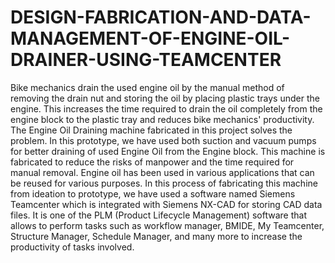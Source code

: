 # DESIGN-FABRICATION-AND-DATA-MANAGEMENT-OF-ENGINE-OIL-DRAINER-USING-TEAMCENTER

Bike mechanics drain the used engine oil by the manual method of removing the drain nut and
storing the oil by placing plastic trays under the engine. This increases the time required to drain
the oil completely from the engine block to the plastic tray and reduces bike mechanics'
productivity.
The Engine Oil Draining machine fabricated in this project solves the problem. In this prototype,
we have used both suction and vacuum pumps for better draining of used Engine Oil from the
Engine block. This machine is fabricated to reduce the risks of manpower and the time required for
manual removal. Engine oil has been used in various applications that can be reused for various
purposes.
In this process of fabricating this machine from ideation to prototype, we have used a software
named Siemens Teamcenter which is integrated with Siemens NX-CAD for storing CAD data files.
It is one of the PLM (Product Lifecycle Management) software that allows to perform tasks such
as workflow manager, BMIDE, My Teamcenter, Structure Manager, Schedule Manager, and many
more to increase the productivity of tasks involved.
